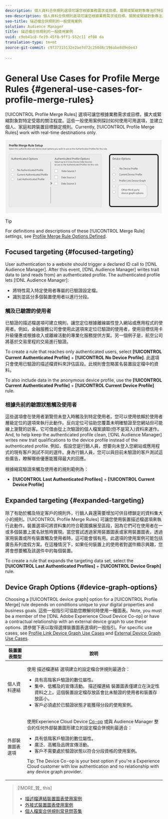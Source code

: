 ```yaml
---
description: 個人資料合併規則選項可讓您根據業務需求或目標，展開或緊縮對象專注於特定受眾。這些一般使用案例探討如何使用可用選項，並建立個人、家庭和跨裝置目標鎖定規則。描述檔合併規則目前僅適用於即時目的地。
seo-description: 個人資料合併規則選項可讓您根據業務需求或目標，展開或緊縮對象專注於特定受眾。這些一般使用案例探討如何使用可用選項，並建立個人、家庭和跨裝置目標鎖定規則。描述檔合併規則目前僅適用於即時目的地。
seo-title: 描述檔合併規則的一般使用案例
solution: Audience Manager
title: 描述檔合併規則的一般使用案例
uuid: c9eb41c8-fe19-45f8-9ff1-552c11 ef08 da
translation-type: tm+mt
source-git-commit: c9737315132e2ae7d72c250d8c196abe8d9e0e43

---
```



# General Use Cases for Profile Merge Rules {#general-use-cases-for-profile-merge-rules}

[!UICONTROL Profile Merge Rules] 選項可讓您根據業務需求或目標，擴大或緊縮對象對特定受眾的關注程度。這些一般使用案例探討如何使用可用選項，並建立個人、家庭和跨裝置目標鎖定規則。Currently, [!UICONTROL Profile Merge Rules] work with real-time destinations only.

![](assets/merge-rules-options.png)

>[!TIP]
>
>For definitions and descriptions of these [!UICONTROL Merge Rule] settings, see [Profile Merge Rule Options Defined](../../features/profile-merge-rules/merge-rule-definitions.md).

## Focused targeting {#focused-targeting}

User authentication to a website should trigger a declared ID call to [!DNL Audience Manager]. After this event, [!DNL Audience Manager] writes trait data to (and reads from) an authenticated profile. The authenticated profile lets [!DNL Audience Manager]:

* 將特性寫入特定使用者專屬的已驗證設定檔。
* 識別並區分多個裝置使用者以進行分段。

### 觸及已驗證的使用者

已驗證的描述檔選項可建立規則，讓您定位根據離線屬性登入網站或應用程式的使用者。例如，金融服務公司會使用此選項來定位已驗證的使用者，使用目標信用卡升級優惠或根據收入或離線活動的專業化服務提供方案。另一個例子是，航空公司將基於交易里程的交易進行驗證。

To create a rule that reaches only authenticated users, select **[!UICONTROL Current Authenticated Profile]** + **[!UICONTROL No Device Profile]**. 此選項只會使用已驗證的描述檔資料來評估區段。此規則會忽略匿名裝置設定檔中的資料。

To also include data in the anonymous device profile, use the **[!UICONTROL Current Authenticated Profile]** + **[!UICONTROL Current Device Profile]** rule.

### 根據先前的驗證狀態觸及使用者

這些選項會在使用者瀏覽但未登入時觸及到特定使用者。您可以使用依賴於使用者層級定位的選項來執行此動作。反向定位可協助您覆蓋未明確驗證至您網站但可能線上瀏覽的訪客。它可借由從上次驗證的個人檔案讀取(但不是寫入)資料來運作。And, to help keep the authenticated profile clean, [!DNL Audience Manager] writes new trait qualifications to the device profile instead of the authenticated profile. 例如，假設您是行銷人員，想要向未登入您網站或應用程式的現有客戶測試不同的選件。身為行銷人員，您可以與目前未驗證的客戶測試這些廣告，瞭解哪些優惠能獲得最大的回應。

根據縮寫驗證來觸及使用者的規則範例為：

* **[!UICONTROL Last Authenticated Profiles]** + **[!UICONTROL Current Device Profile]**

## Expanded targeting {#expanded-targeting}

除了有助於觸及特定客戶的規則外，行銷人員還需要增加可供目標鎖定的資料集大小的規則。[!UICONTROL Profile Merge Rules] 可讓您使用裝置描述檔選項來執行此動作。裝置選項可將資料集的符合範圍擴展至區段，因為它們可在使用者在一或多個裝置上匿名狀態時實現。當您嘗試透過家用裝置圖表或家用裝置圖表，透過家用裝置或所有裝置觸及使用者時，這可能會很有用。此選項的使用案例可能包括廣告系列度假方案。在這種情況下，如果任何裝置上的使用者對選件顯示興趣，您將會想要觸及該選件中的每個裝置。

To create a rule that expands the targeting data set, select the **[!UICONTROL Last Authenticated Profiles]** + **[!UICONTROL Device Graph]** rule.

<!-- 

<p>Rules that use the device graph option extend your data set even further. With the device graph option, <span class="keyword"> Audience Manager</span> relies on the device profiles aggregated from the last 3 devices that a visitor used for authentication to your site. The device graph rules include: </p> 
<p> 
 <ul id="ul_3008B6AF16EC408F98EC4088111281FB"> 
  <li id="li_FA2087F1ED454CD0B9E09656B79ED23B"> <b><span class="uicontrol"> Current Authenticated Profiles</span></b> + <b><span class="uicontrol"> Profile Merge Device Graph</span></b> or a Co-op device graph option </li> 
  <li id="li_001A8DB517CB4EE394DBD530F2080FD5"> <b><span class="uicontrol"> Last Authenticated Profiles</span></b> + <b><span class="uicontrol"> Profile Merge Device Graph</span></b> or a Co-op device graph option </li> 
 </ul> </p> 
<p> 
 <note type="tip">
  Create a simple rule with 
  <b><span class="uicontrol"> No Authenticated Profile</span></b> + 
  <b><span class="uicontrol"> Current Device Profile</span></b> when you're still developing a strategy and are unsure about which options to choose or if your site doesn't use authentication. 
 </note> </p>

 -->

## Device Graph Options {#device-graph-options}

Choosing a [!UICONTROL device graph] option for a [!UICONTROL Profile Merge] rule depends on conditions unique to your digital properties and business goals. 這些一般指引可協助您瞭解何時使用一種圖表。Note, you must be a member of the [!DNL Adobe Experience Cloud Device Co-op] or have a contractual relationship with an external device graph to use these options. 請參閱下表以取得選擇裝置圖表選項的一般指引。For specific use cases, see [Profile Link Device Graph Use Cases](../../features/profile-merge-rules/profile-link-use-case.md) and [External Device Graph Use Cases](../../features/profile-merge-rules/external-graph-use-cases.md).

<table id="table_66D9152D4FF040A186003272D456625D"> 
 <thead> 
  <tr> 
   <th colname="col1" class="entry"> 裝置圖表類型 </th> 
   <th colname="col2" class="entry"> 說明 </th> 
  </tr>
 </thead>
 <tbody> 
  <tr> 
   <td colname="col1"> <p><span class="wintitle"> 個人資料連結</span> </p> </td> 
   <td colname="col2"> <p><span class="wintitle"> 使用</span><span class="wintitle"> 描述檔連結</span> 選項建立的設定檔合併規則最適合： </p> <p> 
     <ul id="ul_FF44FA894BB2448887C8EDA9C8407EF9"> 
      <li id="li_E22505210C664FE6A9AA7C61244B36DA">具有高階客戶驗證的數位屬性。 </li> 
      <li id="li_BE7112EE611E4DEB95B5C0A2852BFA97">集中、低觸及的宣傳活動。<span class="wintitle"> 描述檔連結</span> 裝置圖表僅建立在決定性資料之上。這個裝置設定檔存放區會比未驗證的使用者和裝置存放區小。 </li> 
      <li id="li_5FD9E936A72A4EFE80E694FA2E08E385">客戶必須處於已驗證狀態才能獲得分段的使用案例。 </li> 
     </ul> </p> </td> 
  </tr> 
  <tr> 
   <td colname="col1"> <p>外部裝置圖表選項 </p> </td> 
   <td colname="col2"> <p><span class="wintitle"> 使用Experience</span> Cloud Device <a href="https://marketing.adobe.com/resources/help/en_US/mcdc/" format="https" scope="external"> Co-op</a> 或與 <span class="keyword"> Audience Manager</span> 整合的任何外部裝置圖形建立的設定檔合併規則最適合： </p> <p> 
     <ul id="ul_D76D773988604A619FA4A3BF37F910F0"> 
      <li id="li_969A0755A9E34CBEB2F7331C137B9A26">具有低階客戶驗證的數位屬性。 </li> 
      <li id="li_AC78C8B4AD5340FFAC44FE851096C6A6">廣泛、高觸及品牌宣傳活動。 </li> 
      <li id="li_14AEC54CE34440889A3A36324EC6F497">客戶不需要處於驗證狀態以符合分段資格的使用案例。 </li> 
     </ul> </p> <p> <p>Tip: The <span class="keyword"> Device Co-op</span> is your best option if you're a <span class="keyword"> Experience Cloud</span> customer with low authentication and no relationship with any device graph provider. </p> </p> </td> 
  </tr> 
 </tbody> 
</table>

>[!MORE_贊_ this]
>
>* [描述檔連結裝置圖表使用案例](../../features/profile-merge-rules/profile-link-use-case.md)
>* [外接式裝置圖表使用案例](../../features/profile-merge-rules/external-graph-use-cases.md)
>* [個人檔案合併規則常見問答集](../../faq/faq-profile-merge.md)

